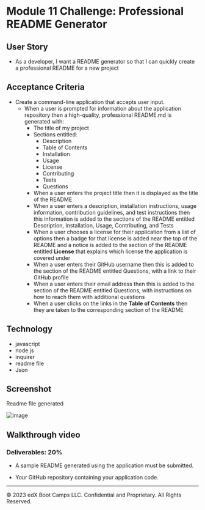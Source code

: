# Module 11 Challenge: Professional README Generator

## User Story

* As a developer, I want a README generator so that I can quickly create a professional README for a new project

## Acceptance Criteria

* Create a command-line application that accepts user input.
  * When a user is prompted for information about the application repository then a high-quality, professional README.md is generated with:
    * The title of my project 
    * Sections entitled:
      * Description 
      * Table of Contents 
      * Installation 
      * Usage 
      * License 
      * Contributing 
      * Tests 
      * Questions
    * When a user enters the project title then it is displayed as the title of the README
    * When a user enters a description, installation instructions, usage information, contribution guidelines, and test instructions then this information is added to the sections of the README entitled Description, Installation, Usage, Contributing, and Tests
    * When a user chooses a license for their application from a list of options then a badge for that license is added near the top of the README and a notice is added to the section of the README entitled **License** that explains which license the application is covered under
    * When a user enters their GitHub username then this is added to the section of the README entitled Questions, with a link to their GitHub profile
    * When a user enters their email address then this is added to the section of the README entitled Questions, with instructions on how to reach them with additional questions
    * When a user clicks on the links in the **Table of Contents** then they are taken to the corresponding section of the README

## Technology

- javascript
- node js
- inquirer
- readme file
- Json

## Screenshot

Readme file generated

![image](https://github.com/antoninogambino/Professional-README-Generator/assets/112243266/ee91aaca-21ae-4add-8d17-068d78f01f63)


## Walkthrough video



### Deliverables: 20%

* A sample README generated using the application must be submitted.

* Your GitHub repository containing your application code.

---

© 2023 edX Boot Camps LLC. Confidential and Proprietary. All Rights Reserved.
